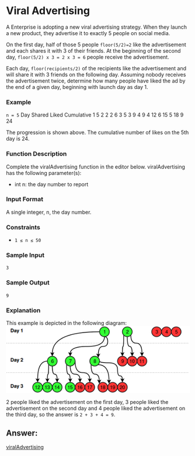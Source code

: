 # Viral Advertising
A Enterprise is adopting a new viral advertising strategy. When they launch a new product, they advertise it to exactly 5 people on social media.

On the first day, half of those 5 people `floor(5/2)=2` like the advertisement and each shares it with 3 of their friends. At the beginning of the second day, `floor(5/2) x 3 = 2 x 3 = 6` people receive the advertisement.

Each day, `floor(recipients/2)` of the recipients like the advertisement and will share it with 3 friends on the following day. Assuming nobody receives the advertisement twice, determine how many people have liked the ad by the end of a given day, beginning with launch day as day 1.

### Example
`n = 5`
    Day Shared  Liked   Cumulative
     1     5      2          2
     2     6      3          5
     3     9      4          9
     4    12      6         15
     5    18      9         24

The progression is shown above. The  cumulative number of likes on  the 5th day is 24.

### Function Description

Complete the viralAdvertising function in the editor below.
viralAdvertising has the following parameter(s):
* int n: the day number to report

### Input Format
A single integer, n, the day number.

### Constraints
* `1 ≤ n ≤ 50`

### Sample Input
    3

### Sample Output
    9

### Explanation
This example is depicted in the following diagram:
<img src="../Img/viralAd.png" width="600">

 2 people liked the advertisement on the first day, 3 people liked the advertisement on the second day and 4 people liked the advertisement on the third day, so the answer is 
 `2 + 3 + 4 = 9`.

## Answer:

[viralAdvertising](https://github.com/AbhilashTUofficial/Problem-Solving/blob/master/ViralAdvertising/ANSWER/viralAdvertising.py)
